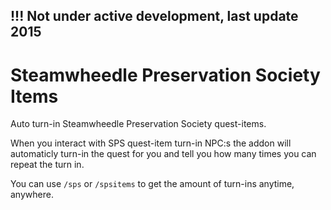 ## !!! Not under active development, last update 2015

# Steamwheedle Preservation Society Items

Auto turn-in Steamwheedle Preservation Society quest-items.

When you interact with SPS quest-item turn-in NPC:s the addon will automaticly turn-in the quest for you and tell you how many times you can repeat the turn in.

You can use `/sps` or `/spsitems` to get the amount of turn-ins anytime, anywhere.